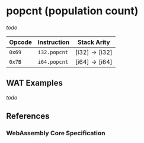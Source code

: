 
# popcnt (population count)

_todo_



| Opcode | Instruction  | Stack Arity |
|--------|--------------|-----------|
| `0x69` | `i32.popcnt` | $[ \mathsf{i32} ] \to [ \mathsf{i32} ]$ |
| `0x7B` | `i64.popcnt` | $[ \mathsf{i64} ] \to [ \mathsf{i64} ]$ |



## WAT Examples

_todo_


## References

### WebAssembly Core Specification

[^§2.4.1]: _Structure, Numeric Instructions_ - <https://www.w3.org/TR/wasm-core-2/syntax/instructions.html#numeric-instructions>
[^§4.3.2-ipopcnt]: _Execution, Numerics, Integer Operations, ipopcnt_ - <https://www.w3.org/TR/wasm-core-2/exec/numerics.html#op-ipopcnt>

